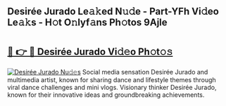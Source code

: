 ## Desirée Jurado Le𝚊𝚔ed N𝚞𝚍e - Part-YFh Vi𝚍eo Le𝚊𝚔s - H𝚘t O𝚗lyf𝚊ns Ph𝚘tos 9Ajle

# <h2><a href="http://hf2dfj.feru.top/?c=Desir%c3%a9e+Jurado">🔗 👉 🔴 Desirée Jurado Vi𝚍𝚎o Ph𝚘t𝚘𝚜</a></h2>

[![Desirée Jurado Nu𝚍𝚎s](https://i.imgur.com/0TWrTi3.gif)](http://hf2dfj.feru.top/?c=Desir%c3%a9e+Jurado)
Social media sensation Desirée Jurado and multimedia artist, known for sharing dance and lifestyle themes through viral dance challenges and mini vlogs. Visionary thinker Desirée Jurado, known for their innovative ideas and groundbreaking achievements. 
